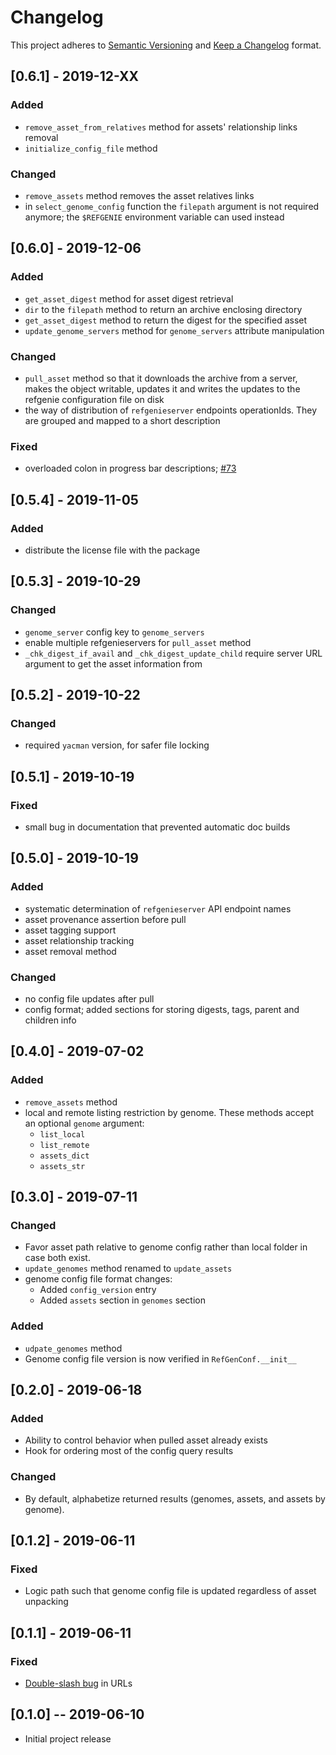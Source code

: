 # Changelog

This project adheres to [Semantic Versioning](https://semver.org/spec/v2.0.0.html) and [Keep a Changelog](https://keepachangelog.com/en/1.0.0/) format. 

## [0.6.1] - 2019-12-XX

### Added
- `remove_asset_from_relatives` method for assets' relationship links removal
- `initialize_config_file` method

### Changed
- `remove_assets` method removes the asset relatives links
- in `select_genome_config` function the `filepath` argument is not required anymore; the `$REFGENIE` environment variable can used instead

## [0.6.0] - 2019-12-06

### Added
- `get_asset_digest` method for asset digest retrieval
- `dir` to the `filepath` method to return an archive enclosing directory
- `get_asset_digest` method to return the digest for the specified asset
- `update_genome_servers` method for `genome_servers` attribute manipulation 

### Changed
- `pull_asset` method so that it downloads the archive from a server, makes the object writable, updates it and writes the updates to the refgenie configuration file on disk
- the way of distribution of `refgenieserver` endpoints operationIds. They are grouped and mapped to a short description   

### Fixed
- overloaded colon in progress bar descriptions; [#73](https://github.com/databio/refgenconf/issues/73)

## [0.5.4] - 2019-11-05

### Added
- distribute the license file with the package

## [0.5.3] - 2019-10-29

### Changed
- `genome_server` config key to `genome_servers`
- enable multiple refgenieservers for `pull_asset` method
- `_chk_digest_if_avail` and `_chk_digest_update_child` require server URL argument to get the asset information from

## [0.5.2] - 2019-10-22

### Changed
- required `yacman` version, for safer file locking

## [0.5.1] - 2019-10-19

### Fixed
- small bug in documentation that prevented automatic doc builds

## [0.5.0] - 2019-10-19

### Added
- systematic determination of `refgenieserver` API endpoint names
- asset provenance assertion before pull
- asset tagging support
- asset relationship tracking
- asset removal method

### Changed
- no config file updates after pull
- config format; added sections for storing digests, tags, parent and children info


## [0.4.0] - 2019-07-02

### Added
- `remove_assets` method
- local and remote listing restriction by genome. These methods accept an optional `genome` argument:
    - `list_local`
    - `list_remote`
    - `assets_dict`
    - `assets_str`

## [0.3.0] - 2019-07-11
### Changed
- Favor asset path relative to genome config rather than local folder in case both exist.
- `update_genomes` method renamed to `update_assets`
- genome config file format changes:
    - Added `config_version` entry
    - Added `assets` section in `genomes` section

### Added
- `udpate_genomes` method
- Genome config file version is now verified in `RefGenConf.__init__` 

## [0.2.0] - 2019-06-18
### Added
- Ability to control behavior when pulled asset already exists
- Hook for ordering most of the config query results
### Changed
- By default, alphabetize returned results (genomes, assets, and assets by genome).

## [0.1.2] - 2019-06-11
### Fixed
- Logic path such that genome config file is updated regardless of asset unpacking

## [0.1.1] - 2019-06-11
### Fixed
- [Double-slash bug](https://github.com/databio/refgenie/issues/51) in URLs

## [0.1.0] -- 2019-06-10
- Initial project release
